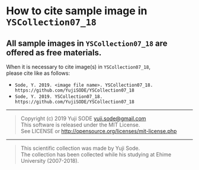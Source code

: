 # How to cite sample image in `YSCollection07_18`
## All sample images in `YSCollection07_18` are offered as free materials.
When it is necessary to cite image(s) in `YSCollection07_18`,  
please cite like as follows:

- `Sode, Y. 2019. <image file name>. YSCollection07_18. https://github.com/YujiSODE/YSCollection07_18`
- `Sode, Y. 2019. YSCollection07_18. https://github.com/YujiSODE/YSCollection07_18`
______
>Copyright (c) 2019 Yuji SODE <yuji.sode@gmail.com>  
>This software is released under the MIT License.  
>See LICENSE or http://opensource.org/licenses/mit-license.php
______
>This scientific collection was made by Yuji Sode.  
>The collection has been collected while his studying at Ehime University (2007-2018).
